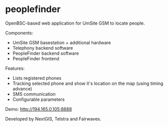 # peoplefinder
OpenBSC-based web application for UmSite GSM to locate people.

Components:

* UmSite GSM basestation + additional hardware
* Telephony backend software
* PeopleFinder backend software
* PeopleFinder frontend

Features:

* Lists registered phones
* Tracking selected phone and show it's location on the map (using timing advance)
* SMS communication
* Configurable parameters

Demo: http://194.165.0.105:8888

Developed by NextGIS, Telstra and Fairwaves.
